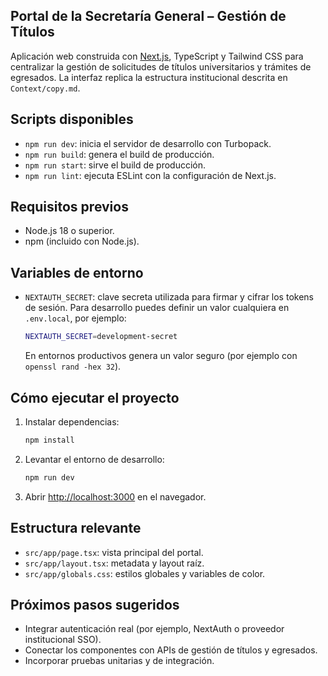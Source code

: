 ## Portal de la Secretaría General – Gestión de Títulos

Aplicación web construida con [Next.js](https://nextjs.org), TypeScript y Tailwind CSS para centralizar la gestión de solicitudes de títulos universitarios y trámites de egresados. La interfaz replica la estructura institucional descrita en `Context/copy.md`.

## Scripts disponibles

- `npm run dev`: inicia el servidor de desarrollo con Turbopack.
- `npm run build`: genera el build de producción.
- `npm run start`: sirve el build de producción.
- `npm run lint`: ejecuta ESLint con la configuración de Next.js.

## Requisitos previos

- Node.js 18 o superior.
- npm (incluido con Node.js).

## Variables de entorno

- `NEXTAUTH_SECRET`: clave secreta utilizada para firmar y cifrar los tokens de sesión. Para desarrollo puedes definir un valor cualquiera en `.env.local`, por ejemplo:
  ```bash
  NEXTAUTH_SECRET=development-secret
  ```
  En entornos productivos genera un valor seguro (por ejemplo con `openssl rand -hex 32`).

## Cómo ejecutar el proyecto

1. Instalar dependencias:
   ```bash
   npm install
   ```
2. Levantar el entorno de desarrollo:
   ```bash
   npm run dev
   ```
3. Abrir [http://localhost:3000](http://localhost:3000) en el navegador.

## Estructura relevante

- `src/app/page.tsx`: vista principal del portal.
- `src/app/layout.tsx`: metadata y layout raíz.
- `src/app/globals.css`: estilos globales y variables de color.

## Próximos pasos sugeridos

- Integrar autenticación real (por ejemplo, NextAuth o proveedor institucional SSO).
- Conectar los componentes con APIs de gestión de títulos y egresados.
- Incorporar pruebas unitarias y de integración.

